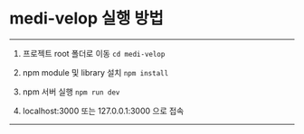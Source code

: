 # medi-velop 실행 방법
---

1. 프로젝트 root 폴더로 이동
```cd medi-velop```

2. npm module 및 library 설치
```npm install```

3. npm 서버 실행
```npm run dev```

4. localhost:3000 또는 127.0.0.1:3000 으로 접속
---
